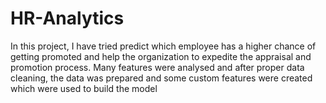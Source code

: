 # HR-Analytics
In this project, I have tried predict which employee has a higher chance of getting promoted and help the organization to expedite the appraisal and promotion process.
Many features were analysed and after proper data cleaning, the data was prepared and some custom features were created which were used to build the model
